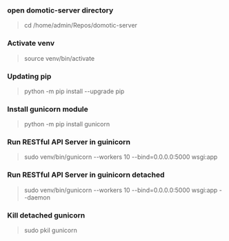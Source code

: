 ### open domotic-server directory
> cd /home/admin/Repos/domotic-server

### Activate venv
> source venv/bin/activate

### Updating pip
> python -m pip install --upgrade pip

### Install gunicorn module
> python -m pip install gunicorn

### Run RESTful API Server in guinicorn
> sudo venv/bin/gunicorn --workers 10 --bind=0.0.0.0:5000 wsgi:app

### Run RESTful API Server in guinicorn detached
> sudo venv/bin/gunicorn --workers 10 --bind=0.0.0.0:5000 wsgi:app --daemon

### Kill detached gunicorn
> sudo pkil gunicorn
